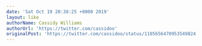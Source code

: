 ```yaml
---
date: 'Sat Oct 19 20:38:25 +0000 2019'
layout: like
authorName: Cassidy Williams
authorUrl: 'https://twitter.com/cassidoo'
originalPost: 'https://twitter.com/cassidoo/status/1185656470953549824'
---
```

